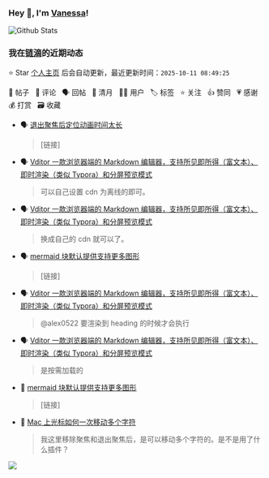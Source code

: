 ### Hey 👋, I'm [Vanessa](http://vanessa.b3log.org/)!

![Github Stats](https://github-readme-stats.vercel.app/api?username=Vanessa219&show_icons=true)

<!--events start -->

### 我在[链滴](https://ld246.com)的近期动态

⭐️ Star [个人主页](https://github.com/Vanessa219/Vanessa219) 后会自动更新，最近更新时间：`2025-10-11 08:49:25`

📝 帖子 &nbsp; 💬 评论 &nbsp; 🗣 回帖 &nbsp; 🌙 清月 &nbsp; 👨‍💻 用户 &nbsp; 🏷️ 标签 &nbsp; ⭐️ 关注 &nbsp; 👍 赞同 &nbsp; 💗 感谢 &nbsp; 💰 打赏 &nbsp; 🗃 收藏

* 🗣 [退出聚焦后定位动画时间太长](https://ld246.com/article/1759631091897/comment/1759674431024#comments)

  > [链接]
* 🗣 [Vditor 一款浏览器端的 Markdown 编辑器，支持所见即所得（富文本）、即时渲染（类似 Typora）和分屏预览模式](https://ld246.com/article/1549638745630/comment/1758932215746#comments)

  > 可以自己设置 cdn 为离线的即可。
* 🗣 [Vditor 一款浏览器端的 Markdown 编辑器，支持所见即所得（富文本）、即时渲染（类似 Typora）和分屏预览模式](https://ld246.com/article/1549638745630/comment/1758816672380#comments)

  > 换成自己的 cdn 就可以了。
* 🗣 [mermaid 块默认提供支持更多图形](https://ld246.com/article/1757077011113/comment/1757992380149#comments)

  > [链接]
* 🗣 [Vditor 一款浏览器端的 Markdown 编辑器，支持所见即所得（富文本）、即时渲染（类似 Typora）和分屏预览模式](https://ld246.com/article/1549638745630/comment/1754883319758#comments)

  > @alex0522 要渲染到 heading 的时候才会执行
* 🗣 [Vditor 一款浏览器端的 Markdown 编辑器，支持所见即所得（富文本）、即时渲染（类似 Typora）和分屏预览模式](https://ld246.com/article/1549638745630/comment/1758618970613#comments)

  > 是按需加载的
* 💬 [mermaid 块默认提供支持更多图形](https://ld246.com/article/1757077011113/comment/1757493866418#comments)

  > [链接]
* 💬 [Mac 上光标如何一次移动多个字符](https://ld246.com/article/1757268243167/comment/1757493265315#comments)

  > 我这里移除聚焦和退出聚焦后，是可以移动多个字符的。是不是用了什么插件？


<!--events end -->

<a title="Hits" target="_blank" href="https://github.com/Vanessa219/Vanessa219"><img src="https://hits.b3log.org/Vanessa219/Vanessa219.svg"></a>

